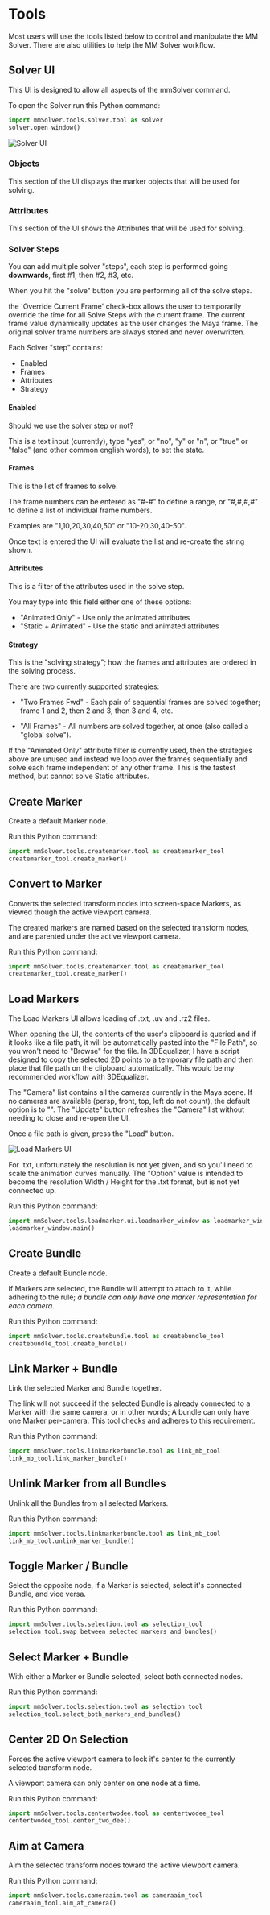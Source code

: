 # Tools

Most users will use the tools listed below to control and manipulate
the MM Solver. There are also utilities to help the MM Solver
workflow.

## Solver UI
This UI is designed to allow all aspects of the mmSolver command.

To open the Solver run this Python command:
```python
import mmSolver.tools.solver.tool as solver
solver.open_window()
```

![Solver UI](https://raw.githubusercontent.com/david-cattermole/mayaMatchMoveSolver/master/design/ui/mmSolver.png)

### Objects

This section of the UI displays the marker objects that will be used
for solving.

### Attributes

This section of the UI shows the Attributes that will be used for
solving.

### Solver Steps

You can add multiple solver "steps", each step is performed going
**downwards**, first #1, then #2, #3, etc.

When you hit the "solve" button you are performing all of the solve steps.

the 'Override Current Frame' check-box allows the user to temporarily override the time for all Solve Steps with the current frame. The current frame value dynamically updates as the user changes the Maya frame. The original solver frame numbers are always stored and never overwritten.

Each Solver "step" contains:

- Enabled
- Frames
- Attributes
- Strategy

#### Enabled

Should we use the solver step or not?

This is a text input (currently), type "yes", or "no", "y" or "n", or
"true" or "false" (and other common english words), to set the state.

#### Frames

This is the list of frames to solve.

The frame numbers can be entered as "#-#" to define a range, or
"#,#,#,#" to define a list of individual frame numbers.

Examples are "1,10,20,30,40,50" or "10-20,30,40-50".

Once text is entered the UI will evaluate the list and re-create the
string shown.

#### Attributes

This is a filter of the attributes used in the solve step.

You may type into this field either one of these options:

- "Animated Only" - Use only the animated attributes
- "Static + Animated" - Use the static and animated attributes

#### Strategy

This is the "solving strategy"; how the frames and attributes are
ordered in the solving process.

There are two currently supported strategies:

- "Two Frames Fwd" - Each pair of sequential frames are solved
  together; frame 1 and 2, then 2 and 3, then 3 and 4, etc.

- "All Frames" - All numbers are solved together, at once (also
   called a "global solve").

If the "Animated Only" attribute filter is currently used, then the
strategies above are unused and instead we loop over the frames
sequentially and solve each frame independent of any other frame.
This is the fastest method, but cannot solve Static attributes.

## Create Marker

Create a default Marker node.

Run this Python command:
```python
import mmSolver.tools.createmarker.tool as createmarker_tool
createmarker_tool.create_marker()
```

## Convert to Marker

Converts the selected transform nodes into screen-space Markers, as viewed though the active viewport camera.

The created markers are named based on the selected transform nodes, and are parented under the active viewport camera.

Run this Python command:
```python
import mmSolver.tools.createmarker.tool as createmarker_tool
createmarker_tool.create_marker()
```

## Load Markers

The Load Markers UI allows loading of .txt, .uv and .rz2 files.

When opening the UI, the contents of the user's clipboard is queried
and if it looks like a file path, it will be automatically pasted into
the "File Path", so you won't need to "Browse" for the file. In
3DEqualizer, I have a script designed to copy the selected 2D points
to a temporary file path and then place that file path on the
clipboard automatically. This would be my recommended workflow with
3DEqualizer.

The "Camera" list contains all the cameras currently in the Maya
scene. If no cameras are available (persp, front, top, left do not
count), the default option is to "<Create New Camera>". The "Update"
button refreshes the "Camera" list without needing to close and
re-open the UI.

Once a file path is given, press the "Load" button.

![Load Markers UI](https://raw.githubusercontent.com/david-cattermole/mayaMatchMoveSolver/master/design/ui/loadMarkers.png)

For .txt, unfortunately the resolution is not yet given, and so you'll
need to scale the animation curves manually. The "Option" value is
intended to become the resolution Width / Height for the .txt format,
but is not yet connected up.

Run this Python command:
```python
import mmSolver.tools.loadmarker.ui.loadmarker_window as loadmarker_window
loadmarker_window.main()
```

## Create Bundle

Create a default Bundle node.

If Markers are selected, the Bundle will attempt to attach to it, while adhering to the rule; *a bundle can only have one marker representation for each camera.*

Run this Python command:
```python
import mmSolver.tools.createbundle.tool as createbundle_tool
createbundle_tool.create_bundle()
```

## Link Marker + Bundle

Link the selected Marker and Bundle together.

The link will not succeed if the selected Bundle is already connected to a Marker with the same camera, or in other words; A bundle can only have one Marker per-camera. This tool checks and adheres to this requirement.

Run this Python command:
```python
import mmSolver.tools.linkmarkerbundle.tool as link_mb_tool
link_mb_tool.link_marker_bundle()
```

## Unlink Marker from all Bundles

Unlink all the Bundles from all selected Markers.

Run this Python command:
```python
import mmSolver.tools.linkmarkerbundle.tool as link_mb_tool
link_mb_tool.unlink_marker_bundle()
```

## Toggle Marker / Bundle

Select the opposite node, if a Marker is selected, select it's connected Bundle, and vice versa.

Run this Python command:
```python
import mmSolver.tools.selection.tool as selection_tool
selection_tool.swap_between_selected_markers_and_bundles()
```

## Select Marker + Bundle

With either a Marker or Bundle selected, select both connected nodes.

Run this Python command:
```python
import mmSolver.tools.selection.tool as selection_tool
selection_tool.select_both_markers_and_bundles()
```

## Center 2D On Selection

Forces the active viewport camera to lock it's center to the currently selected transform node.

A viewport camera can only center on one node at a time.

Run this Python command:
```python
import mmSolver.tools.centertwodee.tool as centertwodee_tool
centertwodee_tool.center_two_dee()
```

## Aim at Camera

Aim the selected transform nodes toward the active viewport camera.

Run this Python command:
```python
import mmSolver.tools.cameraaim.tool as cameraaim_tool
cameraaim_tool.aim_at_camera()
```


